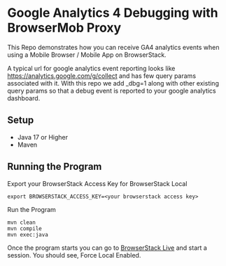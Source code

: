 # Google Analytics 4 Debugging with BrowserMob Proxy

This Repo demonstrates how you can receive GA4 analytics events when using a Mobile Browser / Mobile App on BrowserStack.

A typical url for google analytics event reporting looks like https://analytics.google.com/g/collect and has few query params associated with it. With this repo we add _dbg=1 along with other existing query params so that a debug event is reported to your google analytics dashboard.

## Setup

 - Java 17 or Higher
 - Maven

## Running the Program

Export your BrowserStack Access Key for BrowserStack Local
```shell
export BROWSERSTACK_ACCESS_KEY=<your browserstack access key>
```

Run the Program
```shell
mvn clean
mvn compile
mvn exec:java
```

Once the program starts you can go to [BrowserStack Live](https://live.browserstack.com) and start a session.
You should see, Force Local Enabled.